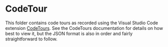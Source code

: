 # CodeTour

This folder contains code tours as recorded using the Visual Studio Code extension
[CodeTours](https://marketplace.visualstudio.com/items?itemName=vsls-contrib.codetour).
See the CodeTours documentation for details on how best to view it, but the JSON
format is also in order and fairly straightforward to follow.
